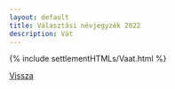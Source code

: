 ```yaml
---
layout: default
title: Választási névjegyzék 2022
description: Vát
---
```


{% include settlementHTMLs/Vaat.html %}

[Vissza](./)